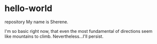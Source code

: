 # hello-world
repository
My name is Sherene.

I'm so basic right now, that even the most fundamental of directions seem like mountains to climb. Nevertheless...I'll persist. 
